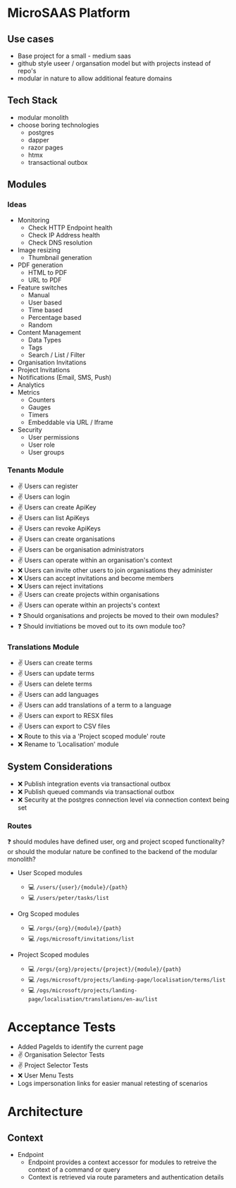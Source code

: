 # MicroSAAS Platform

## Use cases
- Base project for a small - medium saas
- github style useer / organsation model but with projects instead of repo's
- modular in nature to allow additional feature domains 

## Tech Stack
- modular monolith
- choose boring technologies
  - postgres
  - dapper
  - razor pages
  - htmx
  - transactional outbox

## Modules

### Ideas
- Monitoring
  - Check HTTP Endpoint health
  - Check IP Address health
  - Check DNS resolution
- Image resizing
  - Thumbnail generation
- PDF generation
  - HTML to PDF
  - URL to PDF
- Feature switches
  - Manual
  - User based
  - Time based
  - Percentage based
  - Random
- Content Management
  - Data Types
  - Tags
  - Search / List / Filter
- Organisation Invitations
- Project Invitations
- Notifications (Email, SMS, Push)
- Analytics
- Metrics
  - Counters
  - Gauges
  - Timers 
  - Embeddable via URL / Iframe
- Security
  - User permissions
  - User role
  - User groups

### Tenants Module

- :v: Users can register
- :v: Users can login
- :v: Users can create ApiKey
- :v: Users can list ApiKeys
- :v: Users can revoke ApiKeys
- :v: Users can create organisations
- :v: Users can be organisation administrators
- :v: Users can operate within an organisation's context
- :x: Users can invite other users to join organisations they administer
- :x: Users can accept invitations and become members
- :x: Users can reject invitations
- :v: Users can create projects within organisations
- :v: Users can operate within an projects's context
- :question: Should organisations and projects be moved to their own modules?
- :question: Should invitiations be moved out to its own module too?

### Translations Module

- :v: Users can create terms
- :v: Users can update terms
- :v: Users can delete terms
- :v: Users can add languages
- :v: Users can add translations of a term to a language
- :v: Users can export to RESX files
- :v: Users can export to CSV files
- :x: Route to this via a 'Project scoped module' route
- :x: Rename to 'Localisation' module

## System Considerations
- :x: Publish integration events via transactional outbox
- :x: Publish queued commands via transactional outbox
- :x: Security at the postgres connection level via connection context being set
 
### Routes
:question: should modules have defined user, org and project scoped functionality? or should the modular nature be confined to the backend of the modular monolith?

- User Scoped modules
  - :computer: `/users/{user}/{module}/{path}`
  - :computer: `/users/peter/tasks/list`
  
- Org Scoped modules
  - :computer: `/orgs/{org}/{module}/{path}`
  - :computer: `/ogs/microsoft/invitations/list`

- Project Scoped modules
  - :computer: `/orgs/{org}/projects/{project}/{module}/{path}`
  - :computer: `/ogs/microsoft/projects/landing-page/localisation/terms/list`
  - :computer: `/ogs/microsoft/projects/landing-page/localisation/translations/en-au/list`

# Acceptance Tests
- Added PageIds to identify the current page
- :v: Organisation Selector Tests
- :v: Project Selector Tests
- :x: User Menu Tests
- Logs impersonation links for easier manual retesting of scenarios

# Architecture

## Context
- Endpoint
  - Endpoint provides a context accessor for modules to retreive the context of a command or query
  - Context is retrieved via route parameters and authentication details
